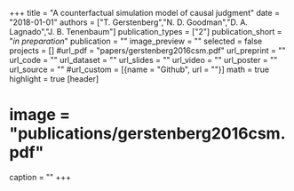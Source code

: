 +++
title = "A counterfactual simulation model of causal judgment"
date = "2018-01-01"
authors = ["T. Gerstenberg","N. D. Goodman","D. A. Lagnado","J. B. Tenenbaum"]
publication_types = ["2"]
publication_short = "_in preparation_"
publication = ""
image_preview = ""
selected = false
projects = []
#url_pdf = "papers/gerstenberg2016csm.pdf"
url_preprint = ""
url_code = ""
url_dataset = ""
url_slides = ""
url_video = ""
url_poster = ""
url_source = ""
#url_custom = [{name = "Github", url = ""}]
math = true
highlight = true
[header]
# image = "publications/gerstenberg2016csm.pdf"
caption = ""
+++

